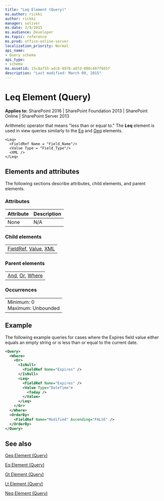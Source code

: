 ```yaml
---
title: "Leq Element (Query)"
ms.author: rickki
author: rickki
manager: soliver
ms.date: 3/9/2015
ms.audience: Developer
ms.topic: reference
ms.prod: office-online-server
localization_priority: Normal
api_name:
- Query schema
api_type:
- schema
ms.assetid: 15c8af55-adc8-4978-a8fd-080c407f665f
description: "Last modified: March 09, 2015"
---
```


# Leq Element (Query)

 
  
 **Applies to:** SharePoint 2016 | SharePoint Foundation 2013 | SharePoint Online | SharePoint Server 2013
  
Arithmetic operator that means "less than or equal to." The **Leq** element is used in view queries similarly to the [Eq](eq-element-query.md) and [Geq](geq-element-query.md) elements. 
  
```
<Leq>
  <FieldRef Name = "Field_Name"/>
  <Value Type = "Field_Type"/>
  <XML />
</Leq>
```

## Elements and attributes

The following sections describe attributes, child elements, and parent elements.

### Attributes

|**Attribute**|**Description**|
|:-----|:-----|
|None  <br/> |N/A  <br/> |
   
### Child elements

||
|:-----|
|[FieldRef](fieldref-element-query.md), [Value](value-element-query.md), [XML](xml-element.md)|
   
### Parent elements

||
|:-----|
|[And](and-element-query.md), [Or](or-element-query.md), [Where](where-element-query.md)|
   
### Occurrences

||
|:-----|
|Minimum: 0  <br/> Maximum: Unbounded  <br/> |
   
## Example

The following example queries for cases where the Expires field value either equals an empty string or is less than or equal to the current date.
  
```XML
<Query> 
  <Where> 
    <Or> 
      <IsNull> 
        <FieldRef Name="Expires" />  
      </IsNull> 
      <Leq> 
        <FieldRef Name="Expires" />  
        <Value Type="DateTime"> 
          <Today />  
        </Value> 
      </Leq> 
    </Or> 
  </Where> 
  <OrderBy> 
    <FieldRef Name="Modified" Ascending="FALSE" />  
  </OrderBy> 
</Query>
```

## See also



[Geq Element (Query)](geq-element-query.md)
  
[Eq Element (Query)](eq-element-query.md)
  
[Gt Element (Query)](gt-element-query.md)
  
[Lt Element (Query)](lt-element-query.md)
  
[Neq Element (Query)](neq-element-query.md)

